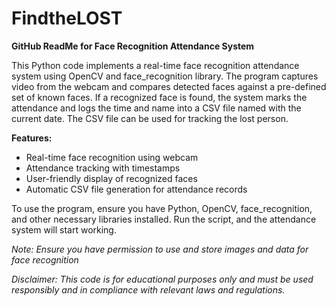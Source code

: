 # FindtheLOST

**GitHub ReadMe for Face Recognition Attendance System**

This Python code implements a real-time face recognition attendance system using OpenCV and face_recognition library. The program captures video from the webcam and compares detected faces against a pre-defined set of known faces. If a recognized face is found, the system marks the attendance and logs the time and name into a CSV file named with the current date. The CSV file can be used for tracking the lost person.

**Features:**
- Real-time face recognition using webcam
- Attendance tracking with timestamps
- User-friendly display of recognized faces
- Automatic CSV file generation for attendance records

To use the program, ensure you have Python, OpenCV, face_recognition, and other necessary libraries installed. Run the script, and the attendance system will start working.

*Note: Ensure you have permission to use and store images and data for face recognition*

*Disclaimer: This code is for educational purposes only and must be used responsibly and in compliance with relevant laws and regulations.*
